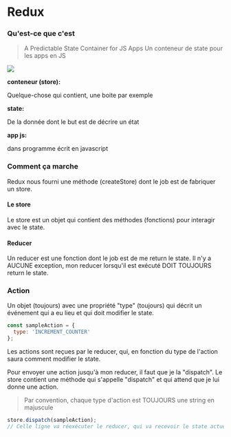 # Redux

### Qu'est-ce que c'est

> A Predictable State Container for JS Apps
> Un conteneur de state pour les apps en JS


![](redux.jpg)

**conteneur (store):**

Quelque-chose qui contient, une boite par exemple

**state:**

De la donnée dont le but est de décrire un état

**app js:**

dans programme écrit en javascript

### Comment ça marche 

Redux nous fourni une méthode (createStore) dont le job est de fabriquer un store. 

#### Le store

Le store est un objet qui contient des méthodes (fonctions) pour interagir avec le state.

#### Reducer

Un reducer est une fonction dont le job est de me return le state. Il n'y a AUCUNE exception, mon reducer lorsqu'il est exécuté DOIT TOUJOURS return le state.  

### Action

Un objet (toujours) avec une propriété "type" (toujours) qui décrit un événement qui a eu lieu et qui doit modifier le state. 

```javascript
const sampleAction = {
  type: 'INCREMENT_COUNTER'
};
```

Les actions sont reçues par le reducer, qui, en fonction du type de l'action saura comment modifier le state.


Pour envoyer une action jusqu'à mon reducer, il faut que je la "dispatch". Le store contient une méthode qui s'appelle "dispatch" et qui attend que je lui donne une action.

> Par convention, chaque type d'action est TOUJOURS une string en majuscule

```javascript
store.dispatch(sampleAction);
// Celle ligne va réexécuter le reducer, qui va recevoir le state actuel, ainsi que l'action que je viens de lui donner, et va me retourner un nouveau state.

```
